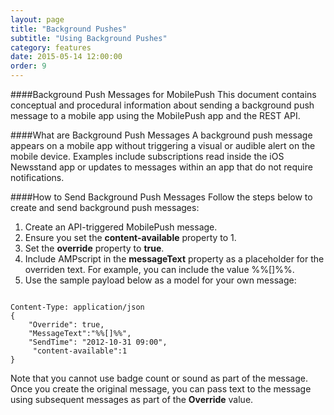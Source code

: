 ```yaml
---
layout: page
title: "Background Pushes"
subtitle: "Using Background Pushes"
category: features
date: 2015-05-14 12:00:00
order: 9
---
```

####Background Push Messages for MobilePush
This document contains conceptual and procedural information about sending a background push message to a mobile app using the MobilePush app and the REST API.

####What are Background Push Messages
A background push message appears on a mobile app without triggering a visual or audible alert on the mobile device. Examples include subscriptions read inside the iOS Newsstand app or updates to messages within an app that do not require notifications.

####How to Send Background Push Messages
Follow the steps below to create and send background push messages:

1. Create an API-triggered MobilePush message.
1. Ensure you set the **content-available** property to 1.
1. Set the **override** property to **true**.
1. Include AMPscript in the **messageText** property as a placeholder for the overriden text. For example, you can include the value %%[]%%.
1. Use the sample payload below as a model for your own message:

~~~

Content-Type: application/json
{
    "Override": true,
    "MessageText":"%%[]%%",
    "SendTime": "2012-10-31 09:00",
     "content-available":1
}
~~~

Note that you cannot use badge count or sound as part of the message. Once you create the original message, you can pass text to the message using subsequent messages as part of the **Override** value.